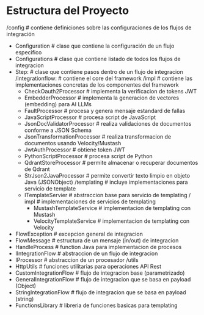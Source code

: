 # Estructura del Proyecto

/config            # contiene definiciones sobre las configuraciones de los flujos de integración
  - Configuration  # clase que contiene la configuración de un flujo especifico
  - Configurations # clase que contiene listado de todos los flujos de integracion
  - Step:          # clase que contiene pasos dentro de un flujo de integracion
/integrationflow:  # contiene el core del framework
  /impl            # contiene las implementaciones concretas de los componentes del framework
    - CheckOauth2Processor          # implementa la verificacion de tokens JWT
    - EmbedderProcessor             # implementa la generacion de vectores (embedding) para AI LLMs
    - FaultProcessor                # procesa y genera mensaje estandard de fallas
    - JavaScriptProcessor           # procesa script de JavaScript
    - JsonDocValidatorProcessor     # realiza validaciones de documentos conforme a JSON Schema
    - JsonTransformationProcessor   # realiza transformacion de documentos usando Velocity/Mustash
    - JwtAuthProcessor              # obtiene token JWT
    - PythonScriptProcessor         # procesa script de Python
    - QdrantStoreProcessor          # permite almacenar o recuperar documentos de Qdrant
    - StrJson2JavaProcessor         # permite convertir texto limpio en objeto Java (JSONObject)
  /templating      # incluye implementaciones para servicio de template
    - ITemplateServier  # abstraccion base para servicio de templating
    / impl              # implementaciones de servicios de templating
      - MustashTemplateService      # implementacion de templating con Mustash
      - VelocityTemplateService     # implementacion de templating con Velocity
  - FlowException                   # excepcion general de integracion
  - FlowMessage                     # estructura de un mensaje (in/out) de integracion
  - HandleProcess                   # function Java para implementacion de procesos
  - IIntegrationFlow                # abstraccion de un flujo de integracion
  - IProcessor                      # abstraccion de un procesador
/utils
  - HttpUtils                       # funciones utilitarias para operaciones API Rest
- CustomIntegrationFlow             # flujo de integracion base (parametrizado)
- GeneralIntegrationFlow            # flujo de integracion que se basa en payload (Object)
- StringIntegrationFlow             # flujo de integracion que se basa en payload (string)
- FunctionsLibrary                  # libreria de funciones basicas para templating